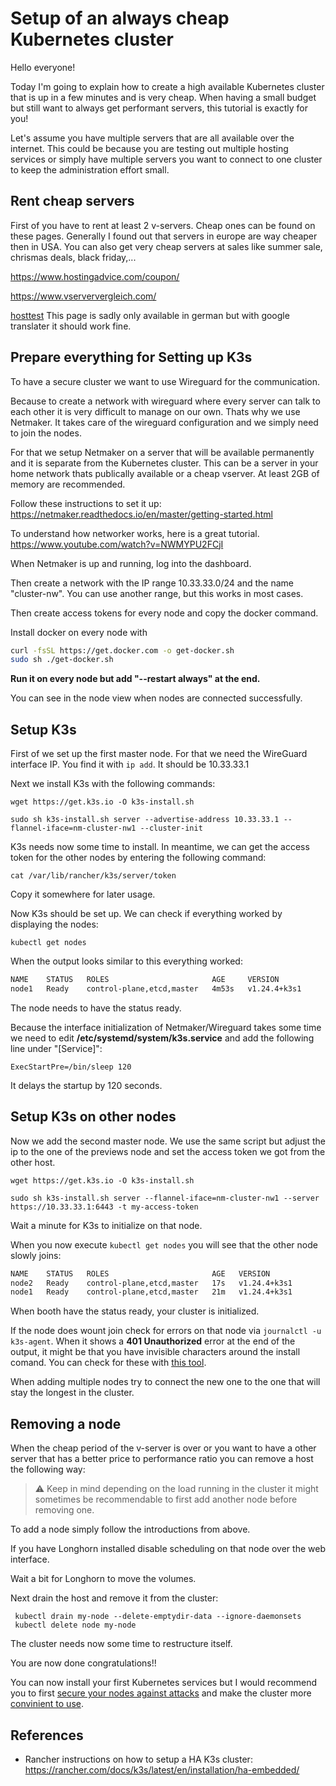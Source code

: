 # Setup of an always cheap Kubernetes cluster

Hello everyone!

Today I'm going to explain how to create a high available Kubernetes cluster that is up in a few minutes and is very cheap.
When having a small budget but still want to always get performant servers, this tutorial is exactly for you!

Let's assume you have multiple servers that are all available over the internet. This could be because you are testing out multiple hosting services or simply have multiple servers you want to connect to one cluster to keep the administration effort small.

## Rent cheap servers
First of you have to rent at least 2 v-servers. Cheap ones can be found on these pages. Generally I found out that servers in europe are way cheaper then in USA. You can also get very cheap servers at sales like summer sale, chrismas deals, black friday,...

https://www.hostingadvice.com/coupon/

https://www.vserververgleich.com/

[hosttest](https://www-hosttest-de.translate.goog/vergleich/vserver.html?_x_tr_sl=auto&_x_tr_tl=en&_x_tr_hl=sv&_x_tr_pto=wapp) This page is sadly only available in german but with google translater it should work fine.



## Prepare everything for Setting up K3s
To have a secure cluster we want to use Wireguard for the communication.

Because to create a network with wireguard where every server can talk to each other it is very difficult to manage on our own. Thats why we use Netmaker. It takes care of the wireguard configuration and we simply need to join the nodes.

For that we setup Netmaker on a server that will be available permanently and it is separate from the Kubernetes cluster. This can be a server in your home network thats publically available or a cheap vserver. At least 2GB of memory are recommended.

Follow these instructions to set it up:
https://netmaker.readthedocs.io/en/master/getting-started.html

To understand how networker works, here is a great tutorial.
https://www.youtube.com/watch?v=NWMYPU2FCjI

When Netmaker is up and running, log into the dashboard.

Then create a network with the IP range 10.33.33.0/24 and the name "cluster-nw". You can use another range, but this works in most cases.

Then create access tokens for every node and copy the docker command.

Install docker on every node with

```bash
curl -fsSL https://get.docker.com -o get-docker.sh
sudo sh ./get-docker.sh
```

**Run it on every node but add "--restart always" at the end.**

You can see in the node view when nodes are connected successfully.


## Setup K3s
First of we set up the first master node.
For that we need the WireGuard interface IP. You find it with ```ip add```. It should be 10.33.33.1

Next we install K3s with the following commands:
```
wget https://get.k3s.io -O k3s-install.sh

sudo sh k3s-install.sh server --advertise-address 10.33.33.1 --flannel-iface=nm-cluster-nw1 --cluster-init
```

K3s needs now some time to install. In meantime, we can get the access token for the other nodes by entering the following command:

```cat /var/lib/rancher/k3s/server/token```

Copy it somewhere for later usage.


Now K3s should be set up. We can check if everything worked by displaying the nodes:

```kubectl get nodes```

When the output looks similar to this everything worked:

```bash
NAME    STATUS   ROLES                       AGE     VERSION
node1   Ready    control-plane,etcd,master   4m53s   v1.24.4+k3s1
```
The node needs to have the status ready.

Because the interface initialization of Netmaker/Wireguard takes some time we need to edit **/etc/systemd/system/k3s.service** and add the following line under "[Service]":
```
ExecStartPre=/bin/sleep 120
```
It delays the startup by 120 seconds.


## Setup K3s on other nodes
Now we add the second master node. We use the same script but adjust the ip to the one of the previews node and set the access token we got from the other host.

```
wget https://get.k3s.io -O k3s-install.sh

sudo sh k3s-install.sh server --flannel-iface=nm-cluster-nw1 --server https://10.33.33.1:6443 -t my-access-token
```

Wait a minute for K3s to initialize on that node.

When you now execute ```kubectl get nodes``` you will see that the other node slowly joins:

```bash
NAME    STATUS   ROLES                       AGE   VERSION
node2   Ready    control-plane,etcd,master   17s   v1.24.4+k3s1
node1   Ready    control-plane,etcd,master   21m   v1.24.4+k3s1
```

When booth have the status ready, your cluster is initialized.

If the node does wount join check for errors on that node via ```journalctl -u k3s-agent```. When it shows a **401 Unauthorized** error at the end of the output, it might be that you have invisible characters around the install comand. You can check for these with [this tool](https://www.soscisurvey.de/tools/view-chars.php).

When adding multiple nodes try to connect the new one to the one that will stay the longest in the cluster.

## Removing a node
When the cheap period of the v-server is over or you want to have a other server that has a better price to performance ratio you can remove a host the following way:

> :warning: Keep in mind depending on the load running in the cluster it might sometimes be recommendable to first add another node before removing one.

To add a node simply follow the introductions from above.

If you have Longhorn installed disable scheduling on that node over the web interface.

Wait a bit for Longhorn to move the volumes.

Next drain the host and remove it from the cluster:
```
 kubectl drain my-node --delete-emptydir-data --ignore-daemonsets
 kubectl delete node my-node
```

The cluster needs now some time to restructure itself.

You are now done congratulations!!


You can now install your first Kubernetes services but I would recommend you to first [secure your nodes against attacks](DRAFT-Secure%20VPS.md) and make the cluster more [convinient to use](DRAFT-Prepare%20K3s%20cluster%20tools.md).



## References
* Rancher instructions on how to setup a HA K3s cluster: https://rancher.com/docs/k3s/latest/en/installation/ha-embedded/

